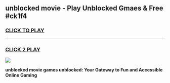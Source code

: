 
## unblocked movie - Play Unblocked Gmaes & Free #ck1f4
<h3>
<a href="https://news.freeplayer.one?title=unblocked_movie&ref=24F">CLICK TO PLAY</a></h3>
<hr>

<h3>
<a href="https://news.freeplayer.one?title=unblocked_movie&ref=24F">CLICK 2 PLAY</a>
  
</h3>

<a href="https://news.freeplayer.one?title=unblocked_movie&ref=24F/"><img src="https://clearcache.store/games.png"></a>


**unblocked movie games unblocked: Your Gateway to Fun and Accessible Online Gaming**
